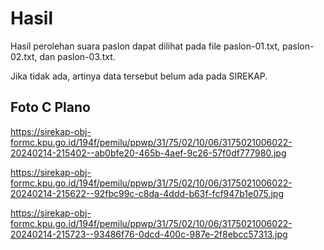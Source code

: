 # Hasil

Hasil perolehan suara paslon dapat dilihat pada file paslon-01.txt, paslon-02.txt, dan paslon-03.txt.

Jika tidak ada, artinya data tersebut belum ada pada SIREKAP.

## Foto C Plano

https://sirekap-obj-formc.kpu.go.id/194f/pemilu/ppwp/31/75/02/10/06/3175021006022-20240214-215402--ab0bfe20-465b-4aef-9c26-57f0df777980.jpg

https://sirekap-obj-formc.kpu.go.id/194f/pemilu/ppwp/31/75/02/10/06/3175021006022-20240214-215622--92fbc99c-c8da-4ddd-b63f-fcf947b1e075.jpg

https://sirekap-obj-formc.kpu.go.id/194f/pemilu/ppwp/31/75/02/10/06/3175021006022-20240214-215723--93486f76-0dcd-400c-987e-2f8ebcc57313.jpg
